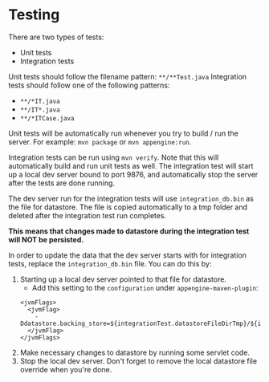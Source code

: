 <h1>Testing</h1>
There are two types of tests:

* Unit tests
* Integration tests


Unit tests should follow the filename pattern: `**/**Test.java`
Integration tests should follow one of the following patterns:

* `**/*IT.java`
* `**/IT*.java`
* `**/*ITCase.java`

Unit tests will be automatically run whenever you try to build / run the server.
For example: `mvn package` or `mvn appengine:run`.

Integration tests can be run using `mvn verify`.  Note that this will automatically
build and run unit tests as well. The integration test will start up a local dev
server bound to port 9876, and automatically stop the server after the tests are
done running.

The dev server run for the integration tests will use `integration_db.bin` as the
file for datastore.  The file is copied automatically to a tmp folder and deleted
after the integration test run completes.  

**This means that changes made to datastore during the integration test will NOT be persisted.**

In order to update the data that the dev server starts with for integration tests, replace the `integration_db.bin` file.
You can do this by:
 1) Starting up a local dev server pointed to that file for datastore.
       * Add this setting to the `configuration` under `appengine-maven-plugin`:
    ```
    <jvmFlags>
      <jvmFlag>
        -Ddatastore.backing_store=${integrationTest.datastoreFileDirTmp}/${integrationTest.datastoreFile}
      </jvmFlag>
    </jvmFlags>
    ```
 2) Make necessary changes to datastore by running some servlet code.
 3) Stop the local dev server. Don't forget to remove the local datastore file override when you're done.
 
